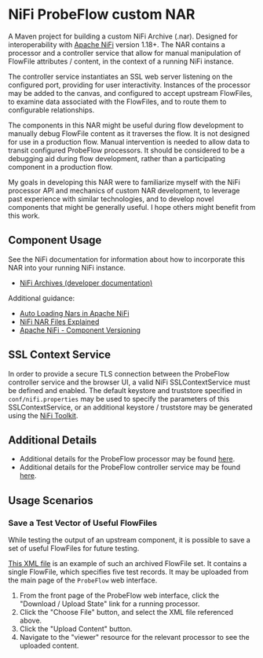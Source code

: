 # NiFi ProbeFlow custom NAR

A Maven project for building a custom NiFi Archive (.nar). Designed for interoperability
with [Apache NiFi](https://github.com/apache/nifi) version 1.18+. The NAR contains a processor and a controller service
that allow for manual manipulation of FlowFile attributes / content, in the context of a running NiFi instance.

The controller service instantiates an SSL web server listening on the configured port, providing for user
interactivity. Instances of the processor may be added to the canvas, and configured to accept upstream FlowFiles, to
examine data associated with the FlowFiles, and to route them to configurable relationships.

The components in this NAR might be useful during flow development to manually debug FlowFile content as it traverses
the flow. It is not designed for use in a production flow. Manual intervention is needed to allow data to transit
configured ProbeFlow processors. It should be considered to be a debugging aid during flow development, rather than a
participating component in a production flow.

My goals in developing this NAR were to familiarize myself with the NiFi processor API and mechanics of custom NAR
development, to leverage past experience with similar technologies, and to develop novel components that might be
generally useful. I hope others might benefit from this work.

## Component Usage

See the NiFi documentation for information about how to incorporate this NAR into your running NiFi instance.

- [NiFi Archives (developer documentation)](https://nifi.apache.org/docs/nifi-docs/html/developer-guide.html#nars)

Additional guidance:

- [Auto Loading Nars in Apache NiFi](https://www.nifi.rocks/auto-loading-extensions/)
- [NiFi NAR Files Explained](https://medium.com/hashmapinc/nifi-nar-files-explained-14113f7796fd)
- [Apache NiFi - Component Versioning](https://bryanbende.com/development/2017/05/10/apache-nifi-1-2-0-component-versioning)

## SSL Context Service

In order to provide a secure TLS connection between the ProbeFlow controller service and the browser UI, a valid NiFi
SSLContextService must be defined and enabled. The default keystore and truststore specified in `conf/nifi.properties`
may be used to specify the parameters of this SSLContextService, or an additional keystore / truststore may be generated
using the [NiFi Toolkit](https://nifi.apache.org/docs/nifi-docs/html/administration-guide.html#tls_generation_toolkit).

## Additional Details

- Additional details for the ProbeFlow processor may be
  found [here](https://htmlpreview.github.io/?https://github.com/greyp9/probe-flow/blob/main/nifi-probe-flow-processors/src/main/resources/docs/io.github.greyp9.nifi.pf.processor.ProbeFlow/additionalDetails.html).
- Additional details for the ProbeFlow controller service may be
  found [here](https://htmlpreview.github.io/?https://github.com/greyp9/probe-flow/blob/main/nifi-probe-flow-processors/src/main/resources/docs/io.github.greyp9.nifi.pf.service.ProbeFlowService/additionalDetails.html).

## Usage Scenarios

### Save a Test Vector of Useful FlowFiles

While testing the output of an upstream component, it is possible to save a set of useful FlowFiles for future testing.

[This XML file](./nifi-probe-flow-processors/src/test/resources/export/probeflow.records.xml) is an example of such an
archived FlowFile set. It contains a single FlowFile, which specifies five test records. It may be uploaded from the
main page of the `ProbeFlow` web interface.

1) From the front page of the ProbeFlow web interface, click the "Download / Upload State" link for a running processor.
1) Click the "Choose File" button, and select the XML file referenced above.
1) Click the "Upload Content" button.
1) Navigate to the "viewer" resource for the relevant processor to see the uploaded content.
